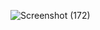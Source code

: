 ![Screenshot (172)](https://user-images.githubusercontent.com/57228633/109482204-ba5f5580-7aa3-11eb-855b-5491d79f4e47.png)
